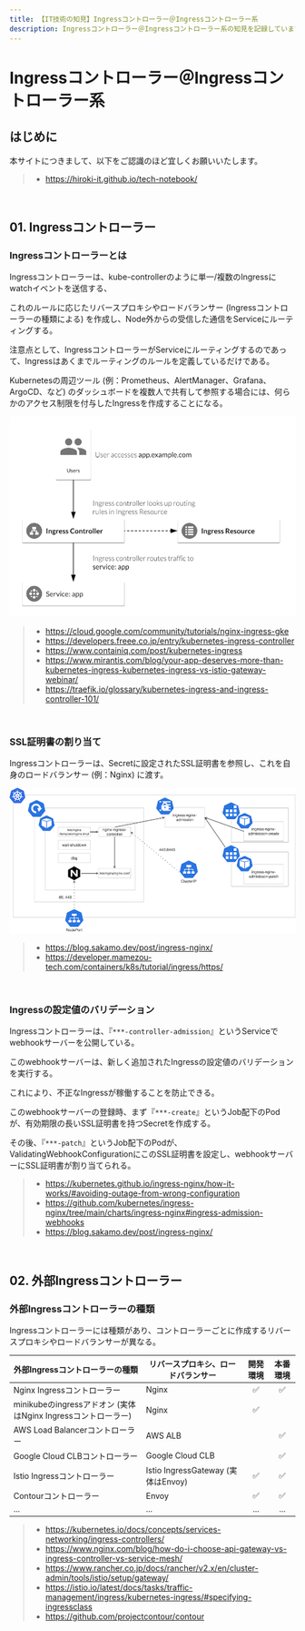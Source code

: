 ```yaml
---
title: 【IT技術の知見】Ingressコントローラー＠Ingressコントローラー系
description: Ingressコントローラー＠Ingressコントローラー系の知見を記録しています。
---
```


# Ingressコントローラー＠Ingressコントローラー系

## はじめに

本サイトにつきまして、以下をご認識のほど宜しくお願いいたします。

> - https://hiroki-it.github.io/tech-notebook/

<br>

## 01. Ingressコントローラー

### Ingressコントローラーとは

Ingressコントローラーは、kube-controllerのように単一/複数のIngressにwatchイベントを送信する、

これのルールに応じたリバースプロキシやロードバランサー (Ingressコントローラーの種類による) を作成し、Node外からの受信した通信をServiceにルーティングする。

注意点として、IngressコントローラーがServiceにルーティングするのであって、Ingressはあくまでルーティングのルールを定義しているだけである。

Kubernetesの周辺ツール (例：Prometheus、AlertManager、Grafana、ArgoCD、など) のダッシュボードを複数人で共有して参照する場合には、何らかのアクセス制限を付与したIngressを作成することになる。

![kubernetes_ingress-controller](https://raw.githubusercontent.com/hiroki-it/tech-notebook-images/master/images/kubernetes_ingress-controller.png)

> - https://cloud.google.com/community/tutorials/nginx-ingress-gke
> - https://developers.freee.co.jp/entry/kubernetes-ingress-controller
> - https://www.containiq.com/post/kubernetes-ingress
> - https://www.mirantis.com/blog/your-app-deserves-more-than-kubernetes-ingress-kubernetes-ingress-vs-istio-gateway-webinar/
> - https://traefik.io/glossary/kubernetes-ingress-and-ingress-controller-101/

<br>

### SSL証明書の割り当て

Ingressコントローラーは、Secretに設定されたSSL証明書を参照し、これを自身のロードバランサー (例：Nginx) に渡す。

![kubernetes_ingress-controller_certificate](https://raw.githubusercontent.com/hiroki-it/tech-notebook-images/master/images/kubernetes_ingress-controller_certificate.png)

> - https://blog.sakamo.dev/post/ingress-nginx/
> - https://developer.mamezou-tech.com/containers/k8s/tutorial/ingress/https/

<br>

### Ingressの設定値のバリデーション

Ingressコントローラーは、『`***-controller-admission`』というServiceでwebhookサーバーを公開している。

このwebhookサーバーは、新しく追加されたIngressの設定値のバリデーションを実行する。

これにより、不正なIngressが稼働することを防止できる。

このwebhookサーバーの登録時、まず『`***-create`』というJob配下のPodが、有効期限の長いSSL証明書を持つSecretを作成する。

その後、『`***-patch`』というJob配下のPodが、ValidatingWebhookConfigurationにこのSSL証明書を設定し、webhookサーバーにSSL証明書が割り当てられる。

> - https://kubernetes.github.io/ingress-nginx/how-it-works/#avoiding-outage-from-wrong-configuration
> - https://github.com/kubernetes/ingress-nginx/tree/main/charts/ingress-nginx#ingress-admission-webhooks
> - https://blog.sakamo.dev/post/ingress-nginx/

<br>

## 02. 外部Ingressコントローラー

### 外部Ingressコントローラーの種類

Ingressコントローラーには種類があり、コントローラーごとに作成するリバースプロキシやロードバランサーが異なる。

| 外部Ingressコントローラーの種類                               | リバースプロキシ、ロードバランサー | 開発環境 | 本番環境 |
| ------------------------------------------------------------- | ---------------------------------- | :------: | :------: |
| Nginx Ingressコントローラー                                   | Nginx                              |    ✅    |    ✅    |
| minikubeのingressアドオン (実体はNginx Ingressコントローラー) | Nginx                              |    ✅    |          |
| AWS Load Balancerコントローラー                               | AWS ALB                            |          |    ✅    |
| Google Cloud CLBコントローラー                                | Google Cloud CLB                   |          |    ✅    |
| Istio Ingressコントローラー                                   | Istio IngressGateway (実体はEnvoy) |    ✅    |    ✅    |
| Contourコントローラー                                         | Envoy                              |    ✅    |    ✅    |
| ...                                                           | ...                                |   ...    |   ...    |

> - https://kubernetes.io/docs/concepts/services-networking/ingress-controllers/
> - https://www.nginx.com/blog/how-do-i-choose-api-gateway-vs-ingress-controller-vs-service-mesh/
> - https://www.rancher.co.jp/docs/rancher/v2.x/en/cluster-admin/tools/istio/setup/gateway/
> - https://istio.io/latest/docs/tasks/traffic-management/ingress/kubernetes-ingress/#specifying-ingressclass
> - https://github.com/projectcontour/contour

<br>
